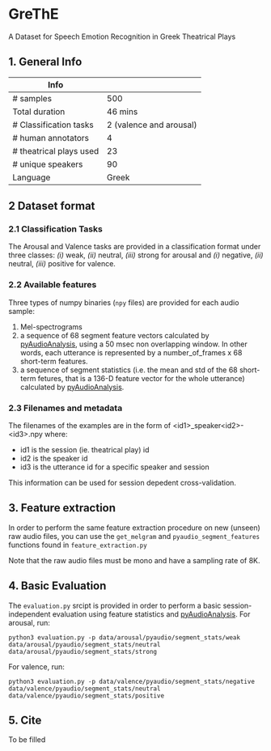 # GreThE
A Dataset for Speech Emotion Recognition in Greek Theatrical Plays

## 1. General Info
| Info  |   |
| --- | --- |
| # samples  | 500  |
| Total duration  | 46 mins  |
| # Classification tasks  | 2 (valence and arousal)  |
| # human annotators  | 4  |
| # theatrical plays used | 23  |
| # unique speakers | 90  |
| Language | Greek  |

## 2 Dataset format
### 2.1 Classification Tasks
The Arousal and Valence tasks are provided in a classification format under three classes: _(i)_ weak, _(ii)_ neutral, _(iii)_ strong for arousal and _(i)_ negative, _(ii)_ neutral, _(iii)_ positive for valence.   

### 2.2 Available features
Three types of numpy binaries (`npy` files) are provided for each audio sample:
1. Mel-spectrograms
2. a sequence of 68 segment feature vectors calculated by [pyAudioAnalysis](https://github.com/tyiannak/pyAudioAnalysis), using a 50 msec non overlapping window. In other words, each utterance is represented by a number_of_frames x 68 short-term features. 
3. a sequence of segment statistics (i.e. the mean and std of the 68 short-term fetures, that is a 136-D feature vector for the whole utterance) calculated by [pyAudioAnalysis](https://github.com/tyiannak/pyAudioAnalysis). 

### 2.3 Filenames and metadata
The filenames of the examples are in the form of \<id1>_speaker\<id2>-\<id3>.npy where:
- id1 is the session (ie. theatrical play) id
- id2 is the speaker id
- id3 is the utterance id for a specific speaker and session

This information can be used for session depedent cross-validation.

## 3. Feature extraction
In order to perform the same feature extraction procedure on new (unseen) raw audio files, you can use the ```get_melgram``` and ```pyaudio_segment_features``` functions found in `feature_extraction.py`

Note that the raw audio files must be mono and have a sampling rate of 8K. 

## 4. Basic Evaluation
The `evaluation.py` srcipt is provided in order to perform a basic session-independent evaluation using feature statistics and [pyAudioAnalysis](https://github.com/tyiannak/pyAudioAnalysis).
For arousal, run: 
```
python3 evaluation.py -p data/arousal/pyaudio/segment_stats/weak data/arousal/pyaudio/segment_stats/neutral data/arousal/pyaudio/segment_stats/strong
```

For valence, run: 
```
python3 evaluation.py -p data/valence/pyaudio/segment_stats/negative data/valence/pyaudio/segment_stats/neutral data/valence/pyaudio/segment_stats/positive
```

## 5. Cite
To be filled
